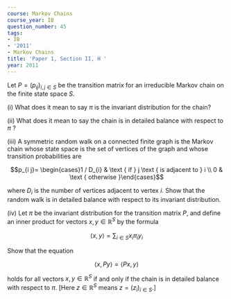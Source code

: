 ```yaml
---
course: Markov Chains
course_year: IB
question_number: 45
tags:
- IB
- '2011'
- Markov Chains
title: 'Paper 1, Section II, H '
year: 2011
---
```




Let $P=\left(p_{i j}\right)_{i, j \in S}$ be the transition matrix for an irreducible Markov chain on the finite state space $S$.

(i) What does it mean to say $\pi$ is the invariant distribution for the chain?

(ii) What does it mean to say the chain is in detailed balance with respect to $\pi$ ?

(iii) A symmetric random walk on a connected finite graph is the Markov chain whose state space is the set of vertices of the graph and whose transition probabilities are

$$p_{i j}= \begin{cases}1 / D_{i} & \text { if } j \text { is adjacent to } i \\ 0 & \text { otherwise }\end{cases}$$

where $D_{i}$ is the number of vertices adjacent to vertex $i$. Show that the random walk is in detailed balance with respect to its invariant distribution.

(iv) Let $\pi$ be the invariant distribution for the transition matrix $P$, and define an inner product for vectors $x, y \in \mathbb{R}^{S}$ by the formula

$$\langle x, y\rangle=\sum_{i \in S} x_{i} \pi_{i} y_{i}$$

Show that the equation

$$\langle x, P y\rangle=\langle P x, y\rangle$$

holds for all vectors $x, y \in \mathbb{R}^{S}$ if and only if the chain is in detailed balance with respect to $\pi$. [Here $z \in \mathbb{R}^{S}$ means $z=\left(z_{i}\right)_{i \in S}$.]